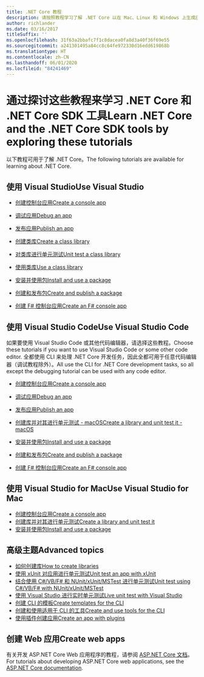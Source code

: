 ```yaml
---
title: .NET Core 教程
description: 请按照教程学习了解 .NET Core 以在 Mac、Linux 和 Windows 上生成应用和库。
author: richlander
ms.date: 03/16/2017
titleSuffix: ''
ms.openlocfilehash: 31f63a2bbafc7f1c8dacea0fa8d3a40f36f69e55
ms.sourcegitcommit: a241301495a84cc8c64fe972330d16edd619868b
ms.translationtype: HT
ms.contentlocale: zh-CN
ms.lasthandoff: 06/01/2020
ms.locfileid: "84241469"
---
```

# <a name="learn-net-core-and-the-net-core-sdk-tools-by-exploring-these-tutorials"></a><span data-ttu-id="8a95d-103">通过探讨这些教程来学习 .NET Core 和 .NET Core SDK 工具</span><span class="sxs-lookup"><span data-stu-id="8a95d-103">Learn .NET Core and the .NET Core SDK tools by exploring these tutorials</span></span>

<span data-ttu-id="8a95d-104">以下教程可用于了解 .NET Core。</span><span class="sxs-lookup"><span data-stu-id="8a95d-104">The following tutorials are available for learning about .NET Core.</span></span>

## <a name="use-visual-studio"></a><span data-ttu-id="8a95d-105">使用 Visual Studio</span><span class="sxs-lookup"><span data-stu-id="8a95d-105">Use Visual Studio</span></span>

- [<span data-ttu-id="8a95d-106">创建控制台应用</span><span class="sxs-lookup"><span data-stu-id="8a95d-106">Create a console app</span></span>](with-visual-studio.md)
- [<span data-ttu-id="8a95d-107">调试应用</span><span class="sxs-lookup"><span data-stu-id="8a95d-107">Debug an app</span></span>](debugging-with-visual-studio.md)
- [<span data-ttu-id="8a95d-108">发布应用</span><span class="sxs-lookup"><span data-stu-id="8a95d-108">Publish an app</span></span>](publishing-with-visual-studio.md)
- [<span data-ttu-id="8a95d-109">创建类库</span><span class="sxs-lookup"><span data-stu-id="8a95d-109">Create a class library</span></span>](library-with-visual-studio.md)
- [<span data-ttu-id="8a95d-110">对类库进行单元测试</span><span class="sxs-lookup"><span data-stu-id="8a95d-110">Unit test a class library</span></span>](testing-library-with-visual-studio.md)
- [<span data-ttu-id="8a95d-111">使用类库</span><span class="sxs-lookup"><span data-stu-id="8a95d-111">Use a class library</span></span>](consuming-library-with-visual-studio.md)
- [<span data-ttu-id="8a95d-112">安装并使用包</span><span class="sxs-lookup"><span data-stu-id="8a95d-112">Install and use a package</span></span>](/nuget/quickstart/install-and-use-a-package-in-visual-studio)
- [<span data-ttu-id="8a95d-113">创建和发布包</span><span class="sxs-lookup"><span data-stu-id="8a95d-113">Create and publish a package</span></span>](/nuget/quickstart/create-and-publish-a-package-using-visual-studio)

- [<span data-ttu-id="8a95d-114">创建 F# 控制台应用</span><span class="sxs-lookup"><span data-stu-id="8a95d-114">Create an F# console app</span></span>](../../fsharp/get-started/get-started-visual-studio.md)

## <a name="use-visual-studio-code"></a><span data-ttu-id="8a95d-115">使用 Visual Studio Code</span><span class="sxs-lookup"><span data-stu-id="8a95d-115">Use Visual Studio Code</span></span>

<span data-ttu-id="8a95d-116">如果要使用 Visual Studio Code 或其他代码编辑器，请选择这些教程。</span><span class="sxs-lookup"><span data-stu-id="8a95d-116">Choose these tutorials if you want to use Visual Studio Code or some other code editor.</span></span> <span data-ttu-id="8a95d-117">全都使用 CLI 来处理 .NET Core 开发任务，因此全都可用于任意代码编辑器（调试教程除外）。</span><span class="sxs-lookup"><span data-stu-id="8a95d-117">All use the CLI for .NET Core development tasks, so all except the debugging tutorial can be used with any code editor.</span></span>

- [<span data-ttu-id="8a95d-118">创建控制台应用</span><span class="sxs-lookup"><span data-stu-id="8a95d-118">Create a console app</span></span>](with-visual-studio-code.md)
- [<span data-ttu-id="8a95d-119">调试应用</span><span class="sxs-lookup"><span data-stu-id="8a95d-119">Debug an app</span></span>](debugging-with-visual-studio-code.md)
- [<span data-ttu-id="8a95d-120">发布应用</span><span class="sxs-lookup"><span data-stu-id="8a95d-120">Publish an app</span></span>](publishing-with-visual-studio-code.md)
- [<span data-ttu-id="8a95d-121">创建库并对其进行单元测试 - macOS</span><span class="sxs-lookup"><span data-stu-id="8a95d-121">Create a library and unit test it - macOS</span></span>](using-on-macos.md)
- [<span data-ttu-id="8a95d-122">安装并使用包</span><span class="sxs-lookup"><span data-stu-id="8a95d-122">Install and use a package</span></span>](/nuget/quickstart/install-and-use-a-package-using-the-dotnet-cli)
- [<span data-ttu-id="8a95d-123">创建和发布包</span><span class="sxs-lookup"><span data-stu-id="8a95d-123">Create and publish a package</span></span>](/nuget/quickstart/create-and-publish-a-package-using-the-dotnet-cli)

- [<span data-ttu-id="8a95d-124">创建 F# 控制台应用</span><span class="sxs-lookup"><span data-stu-id="8a95d-124">Create an F# console app</span></span>](../../fsharp/get-started/get-started-vscode.md)

## <a name="use-visual-studio-for-mac"></a><span data-ttu-id="8a95d-125">使用 Visual Studio for Mac</span><span class="sxs-lookup"><span data-stu-id="8a95d-125">Use Visual Studio for Mac</span></span>

- [<span data-ttu-id="8a95d-126">创建控制台应用</span><span class="sxs-lookup"><span data-stu-id="8a95d-126">Create a console app</span></span>](using-on-mac-vs.md)
- [<span data-ttu-id="8a95d-127">创建库并对其进行单元测试</span><span class="sxs-lookup"><span data-stu-id="8a95d-127">Create a library and unit test it</span></span>](using-on-mac-vs-full-solution.md)
- [<span data-ttu-id="8a95d-128">安装并使用包</span><span class="sxs-lookup"><span data-stu-id="8a95d-128">Install and use a package</span></span>](/nuget/quickstart/install-and-use-a-package-in-visual-studio-mac)

## <a name="advanced-topics"></a><span data-ttu-id="8a95d-129">高级主题</span><span class="sxs-lookup"><span data-stu-id="8a95d-129">Advanced topics</span></span>

- [<span data-ttu-id="8a95d-130">如何创建库</span><span class="sxs-lookup"><span data-stu-id="8a95d-130">How to create libraries</span></span>](libraries.md)
- [<span data-ttu-id="8a95d-131">使用 xUnit 对应用进行单元测试</span><span class="sxs-lookup"><span data-stu-id="8a95d-131">Unit test an app with xUnit</span></span>](testing-with-cli.md)
- [<span data-ttu-id="8a95d-132">结合使用 C#/VB/F# 和 NUnit/xUnit/MSTest 进行单元测试</span><span class="sxs-lookup"><span data-stu-id="8a95d-132">Unit test using C#/VB/F# with NUnit/xUnit/MSTest</span></span>](../testing/index.md)
- [<span data-ttu-id="8a95d-133">使用 Visual Studio 进行实时单元测试</span><span class="sxs-lookup"><span data-stu-id="8a95d-133">Live unit test with Visual Studio</span></span>](/visualstudio/test/live-unit-testing-start)
- [<span data-ttu-id="8a95d-134">创建 CLI 的模板</span><span class="sxs-lookup"><span data-stu-id="8a95d-134">Create templates for the CLI</span></span>](cli-templates-create-item-template.md)
- [<span data-ttu-id="8a95d-135">创建和使用适用于 CLI 的工具</span><span class="sxs-lookup"><span data-stu-id="8a95d-135">Create and use tools for the CLI</span></span>](../tools/global-tools-how-to-create.md)
- [<span data-ttu-id="8a95d-136">使用插件创建应用</span><span class="sxs-lookup"><span data-stu-id="8a95d-136">Create an app with plugins</span></span>](creating-app-with-plugin-support.md)

## <a name="create-web-apps"></a><span data-ttu-id="8a95d-137">创建 Web 应用</span><span class="sxs-lookup"><span data-stu-id="8a95d-137">Create web apps</span></span>

<span data-ttu-id="8a95d-138">有关开发 ASP.NET Core Web 应用程序的教程，请参阅 [ASP.NET Core 文档](/aspnet/core/)。</span><span class="sxs-lookup"><span data-stu-id="8a95d-138">For tutorials about developing ASP.NET Core web applications, see the [ASP.NET Core documentation](/aspnet/core/).</span></span>
